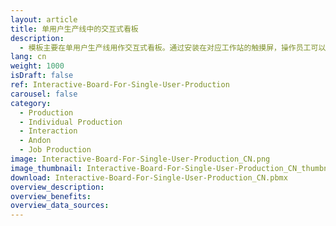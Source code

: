 ```yaml
---
layout: article
title: 单用户生产线中的交互式看板
description: 
  - 模板主要在单用户生产线用作交互式看板。通过安装在对应工作站的触摸屏，操作员工可以上报故障、让组装线暂停工作、同时还可以了解到某一订单还有多少部件需要完成。这一看板可以放在其他地方的中心位置，以监测订单信息，优化生产。这样一来，获取生产数据就非常容易。
lang: cn
weight: 1000
isDraft: false
ref: Interactive-Board-For-Single-User-Production
carousel: false
category:
  - Production
  - Individual Production
  - Interaction
  - Andon
  - Job Production
image: Interactive-Board-For-Single-User-Production_CN.png
image_thumbnail: Interactive-Board-For-Single-User-Production_CN_thumbnail.png
download: Interactive-Board-For-Single-User-Production_CN.pbmx
overview_description:
overview_benefits:
overview_data_sources:
---
```

